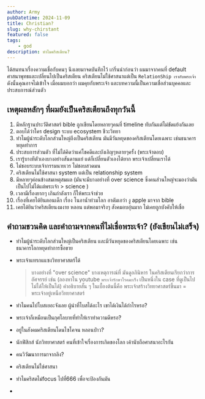 ```yaml
---
author: Army
pubDatetime: 2024-11-09
title: Christian?
slug: why-chirstant
featured: false
tags:
    - god
description: ทำไมคริสเตียน?
---
```


ได้สนทนาเรื่องความเชื่อกับคนๆ นึงเลยมาจดบันทึกไว้
เกริ่นนำก่อนว่า ผมมาจากคนที่ default ศาสนาพุทธและเปลี่ยนไปเป็นคริสเตียน คริสเตียนไม่ใช้ศาสนาแต่เป็น `RelationShip เรากับพระเจ้า`
ดังนั้นคุณอาจไม่เข้าใจ เมื่อผมบอกว่า ผมคุยกับพระเจ้า และบทความนี้เป็นความเชื่อส่วนบุคคลและประสบการณ์ส่วนตัว

## เหตุผลหลักๆ ที่ผมยังเป็นคริสเตียนถึงทุกวันนี้

1. มีหลักฐานประวัติศาสตร์ bible ถูกเขียนโดยหลายๆคนที่ timeline ทับกันแต่ไม่ขัดแย้งกันเลย
2. ตอบได้ว่าใคร design ระบบ ecosystem ชีวะวิทยา
3. ทำไมผู้นำระดับโลกส่วนใหญ่ถึงเป็นคริสเตียน มันมีวันหยุดของคริสเตียนโดยเฉพาะ เช่นธนาคารหยุดทำการ
4. ประสบการส่วนตัว ที่ไม่ได้คิดว่าแค่โชคดีและบังเอิญๆหลายๆครั้ง (พระเจ้าตอบ)
5. เรารู้บางทีตัวเองบางอย่างสันดานแย่ แต่ก็เปลี่ยนตัวเองได้ยาก พระเจ้าเปลี่ยนเราได้
6. ไม่ชอบระบบเจ้ากรรมนายเวร ไม่ชอบสวดมน
7. คริสเตียนไม่ใช้ศาสนา system แต่เป็น relationship system
8. มีหลายๆค่อนข้างสมเหตุสมผล (มันจะมีบางอย่างที่ over science ซึ่งคนส่วนใหญ่จะมองว่ามันเป็นไปไม่ได้แต่พระเจ้า > science )
9. เวลามีเรื่องยากๆ เกินกำลังเรา ก็ให้พระเจ้าช่วย
10. เรื่องที่เคยได้ยินตอนเด็ก เรื่อง โนอาน้ำท่วมโลก อาดัมเอว่า งู apple มาจาก bible
11. เคยได้ยินว่าคริสเตียนงมงาย หลอน แต่พอมาจริงๆ สังคมอบอุ่นมาก ไม่เคยถูกบังคับให้เชื่อ

## คำถามชวนคิด และคำถามจากคนที่ไม่เชื่อพระเจ้า? (ยังเขียนไม่เสร็จ)

-   ทำไมผู้นำระดับโลกส่วนใหญ่เป็นคริสเตียน และมีวันหยุดของคริสเตียนโดยเฉพาะ เช่น ธนาคารโลกหยุดทำการซื้อขาย

-   พระเจ้าแทรกแแซงวิทยาศาสตร์ได้

    > บางอย่างที่ "over science" บางเหตุการณ์ที่ มันดูอภินิหาร ในคริสเตียนเรียกว่าการอัศจรรย์ เช่น (ลองหาใน youtube `พระเจ้ารักษาโรคมะเร็ง` เป็นหนึ่งใน case ที่ดูเป็นไปไม่ได้ให้เป็นได้) คำอธิบายสั้น ๆ ในเบื้องต้นนี้คือ พระเจ้าสร้างวิทยาศาสตร์ขึ้นมา = พระเจ้าอยู่เหนือวิทยาศาสตร์

-   ทำไมคนไปโบสเยอะจังเลย ผู้นำที่โบสได้อะไร เขาได้เงินได้กำไรหรอ?
-   พระเจ้าก็เหมือนเป็นกุศโลบายที่ทำให้เราทำความดีหรอ?
-   อยู่ในสังคมคริสเตียนโดนไซโคจน หลอนป่าว?
-   นักฟิสิกส์ นักวิทยาศาสตร์ คนที่เข้าใจเรื่องการเกิดของโลก เค้านับถือศาสนาอะไรกัน
-   คนวิวัฒนาการมาจากลิง?
-   คริสเตียนไม่ใช่ศาสนา
-   ทำไมคริสตไม่focus ไปที่666 เพื่อจะป้องกันมัน
-

